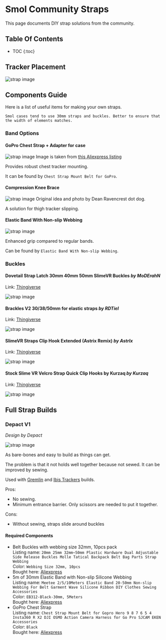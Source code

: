 <link rel="stylesheet" href="smol-slimes.css">

# Smol Community Straps

This page documents DIY strap solutions from the community.

## Table Of Contents

- TOC
  {:toc}

## Tracker Placement

<div class="embeddedVideo">
    <img src="assets/straps/Tracker Placement.webp" alt="strap image" loading="lazy" style="max-width: 800px"/>
</div>

## Components Guide

Here is a list of useful items for making your own straps.

```admonish note
Smol cases tend to use 30mm straps and buckles. Better to ensure that the width of elements matches. 
```


### Band Options

#### GoPro Chest Strap + Adapter for case

<div class="embeddedVideo">
    <img src="assets/straps/GoProChestStrap.webp" alt="strap image" loading="lazy" style="max-width: 300px"/>
    Image is taken from <a href="https://www.aliexpress.com/item/1005004792179605.html">this Aliexpress listing</a>
</div>

Provides robust chest tracker mounting.

It can be found by `Chest Strap Mount Belt for GoPro`.

#### Compression Knee Brace 

<div class="embeddedVideo">
    <img src="assets/straps/Dean_Ravencrest_dot_dog_Compression_Knee_Brace_Strap.webp" alt="strap image" loading="lazy" style="max-width: 300px"/>
    Original idea and photo by Dean Ravencrest dot dog.
</div>

A solution for thigh tracker slipping.

#### Elastic Band With Non-slip Webbing

<div class="embeddedVideo">
    <img src="assets/straps/Depact Elastic Band With Non-slip Webbing.webp" alt="strap image" loading="lazy" style="max-width: 300px"/>
</div>

Enhanced grip compared to regular bands.

Can be found by `Elastic Band With Non-slip Webbing`.

### Buckles

#### Dovetail Strap Latch 30mm 40mm 50mm SlimeVR Buckles *by MoDErahN* 

Link: <a href="https://www.thingiverse.com/thing:6929026">Thingiverse</a>

<div class="embeddedVideo">
    <img src="assets/straps/Dovetail Strap Latch 30mm 40mm 50mm SlimeVR Buckles by MoDErahN.jpg" alt="strap image" loading="lazy" style="max-width: 300px"/>
</div>

#### Brackles V2 30/38/50mm for elastic straps *by RDTiel* 

Link: <a href="https://www.thingiverse.com/thing:6815793">Thingiverse</a>

<div class="embeddedVideo">
    <img src="assets/straps/Brackles V2 30_38_50mm for elastic straps by RDTiel.jpg" alt="strap image" loading="lazy" style="max-width: 300px"/>
</div>

#### SlimeVR Straps Clip Hook Extended (Astrix Remix) *by Astrlx* 

Link: <a href="https://www.thingiverse.com/thing:6811130">Thingiverse</a>

<div class="embeddedVideo">
    <img src="assets/straps/SlimeVR Straps Clip Hook Extended (Astrix Remix) by Astrlx.webp" alt="strap image" loading="lazy" style="max-width: 300px"/>
</div>

#### Stock Slime VR Velcro Strap Quick Clip Hooks by Kurzaq *by Kurzaq* 

Link: <a href="https://www.thingiverse.com/thing:6178909">Thingiverse</a>

<div class="embeddedVideo">
    <img src="assets/straps/Stock Slime VR Velcro Strap Quick Clip Hooks by Kurzaq.jpg" alt="strap image" loading="lazy" style="max-width: 300px"/>
</div>


## Full Strap Builds

### Depact V1

_Design by Depact_

<img src="assets/straps/Depact V1 Strap.webp" alt="strap image" loading="lazy" style="max-width: 300px"/>

As bare-bones and easy to build as things can get. 

The problem is that it not holds well together because not sewed. It can be improved by sewing.

Used with [Gremlin](./smol-slimes-community-builds.md) and [Ibis Trackers](./smol-slimes-community-builds.md) builds.

Pros:

- No sewing.
- Minimum entrance barrier. Only scissors are needed to put it together.

Cons:

- Without sewing, straps slide around buckles

#### Required Components

- Belt Buckles with webbing size 32mm, 10pcs pack
  <br/>Listing name: `20mm 25mm 32mm~50mm Plastic Hardware Dual Adjustable Side Release Buckles Molle Tatical Backpack Belt Bag Parts Strap Webbing`
  <br/>Color: `Webbing Size 32mm, 10pcs`
  <br/>Bought here: [Aliexpress](https://pl.aliexpress.com/item/32804319193.html)
- 5m of 30mm Elastic Band with Non-slip Silicone Webbing
  <br/>Listing name: `Meetee 2/5/10Meters Elastic Band 20-50mm Non-slip Webbing For Belt Garment Wave Silicone Ribbon DIY Clothes Sewing Accessories`
  <br/>Color: `EB312-Black-30mm, 5Meters`
  <br/>Bought here: [Aliexpress](https://www.aliexpress.com/item/1005003917576160.html)
- GoPro Chest Strap
  <br/>Listing name: `Chest Strap Mount Belt for Gopro Hero 9 8 7 6 5 4 Insta360 R X2 DJI OSMO Action Camera Harness for Go Pro SJCAM EKEN Accessories`
  <br/>Color: `Black`
  <br/>Bought here: [Aliexpress](https://www.aliexpress.com/item/1005004792179605.html)
